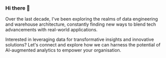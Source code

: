 ### Hi there 👋

Over the last decade, I've been exploring the realms of data engineering and warehouse architecture, constantly finding new ways to blend tech advancements with real-world applications.

Interested in leveraging data for transformative insights and innovative solutions? Let's connect and explore how we can harness the potential of AI-augmented analytics to empower your organisation.
